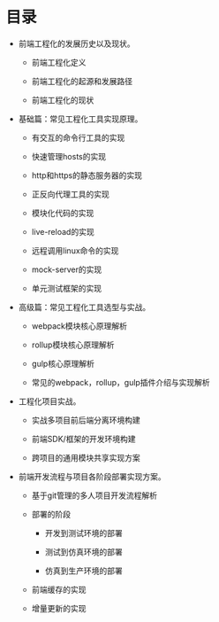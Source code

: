# 目录

* 前端工程化的发展历史以及现状。

  * 前端工程化定义

  * 前端工程化的起源和发展路径

  * 前端工程化的现状

* 基础篇：常见工程化工具实现原理。

  * 有交互的命令行工具的实现

  * 快速管理hosts的实现

  * http和https的静态服务器的实现

  * 正反向代理工具的实现

  * 模块化代码的实现

  * live-reload的实现

  * 远程调用linux命令的实现

  * mock-server的实现

  * 单元测试框架的实现

* 高级篇：常见工程化工具选型与实战。

  * webpack模块核心原理解析

  * rollup模块核心原理解析

  * gulp核心原理解析

  * 常见的webpack，rollup，gulp插件介绍与实现解析

* 工程化项目实战。

  * 实战多项目前后端分离环境构建

  * 前端SDK/框架的开发环境构建

  * 跨项目的通用模块共享实现方案

* 前端开发流程与项目各阶段部署实现方案。

  * 基于git管理的多人项目开发流程解析

  * 部署的阶段

    * 开发到测试环境的部署

    * 测试到仿真环境的部署

    * 仿真到生产环境的部署

  * 前端缓存的实现

  * 增量更新的实现



